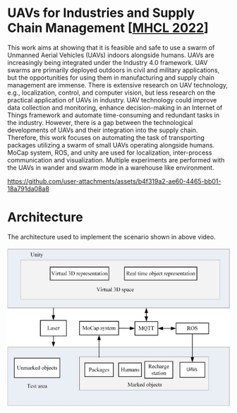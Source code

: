 # UAVs for Industries and Supply Chain Management [[MHCL 2022](https://arxiv.org/abs/2212.03346)]

This work aims at showing that it is feasible and safe to use a swarm of Unmanned Aerial Vehicles (UAVs) indoors alongside humans. UAVs are increasingly being integrated under the Industry 4.0 framework. 
UAV swarms are primarily deployed outdoors in civil and military applications, but the opportunities for using them in manufacturing and supply chain management are immense. There is extensive research on 
UAV technology, e.g., localization, control, and computer vision, but less research on the practical application of UAVs in industry. UAV technology could improve data collection and monitoring,
enhance decision-making in an Internet of Things framework and automate time-consuming and redundant tasks in the industry. However, there is a gap between the technological developments of UAVs and their 
integration into the supply chain. Therefore, this work focuses on automating the task of transporting packages utilizing a swarm of small UAVs operating alongside humans. MoCap system, ROS, and unity are used 
for localization, inter-process communication and visualization. Multiple experiments are performed with the UAVs in wander and swarm mode in a warehouse like environment.

https://github.com/user-attachments/assets/b4f319a2-ae60-4465-bb01-18a791da08a8

# Architecture
The architecture used to implement the scenario shown in above video. 

<p align="center">
  <img src="media/architecture.jpg" width = "650" />  
</p>
